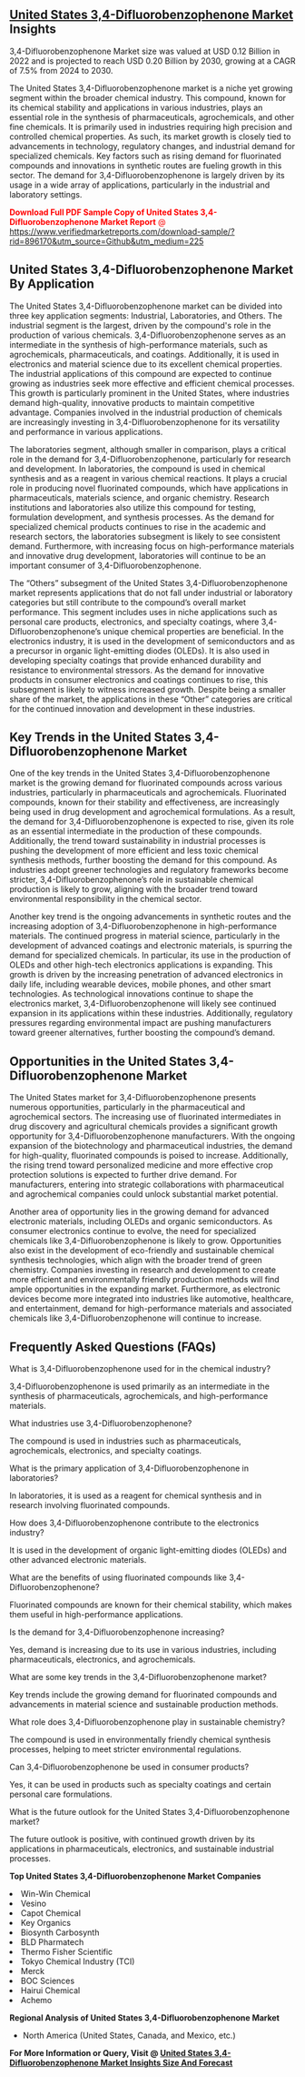 <h2><a href="https://www.verifiedmarketreports.com/download-sample/?rid=896170&amp;utm_source=Github&amp;utm_medium=225" target="_blank">United States 3,4-Difluorobenzophenone Market</a> Insights</h2><p>3,4-Difluorobenzophenone Market size was valued at USD 0.12 Billion in 2022 and is projected to reach USD 0.20 Billion by 2030, growing at a CAGR of 7.5% from 2024 to 2030.</p><p><p>The United States 3,4-Difluorobenzophenone market is a niche yet growing segment within the broader chemical industry. This compound, known for its chemical stability and applications in various industries, plays an essential role in the synthesis of pharmaceuticals, agrochemicals, and other fine chemicals. It is primarily used in industries requiring high precision and controlled chemical properties. As such, its market growth is closely tied to advancements in technology, regulatory changes, and industrial demand for specialized chemicals. Key factors such as rising demand for fluorinated compounds and innovations in synthetic routes are fueling growth in this sector. The demand for 3,4-Difluorobenzophenone is largely driven by its usage in a wide array of applications, particularly in the industrial and laboratory settings. <p><span class=""><span style="color: #ff0000;"><strong>Download Full PDF Sample Copy of United States 3,4-Difluorobenzophenone Market Report</strong> @ </span><a href="https://www.verifiedmarketreports.com/download-sample/?rid=896170&amp;utm_source=Github&amp;utm_medium=225" target="_blank">https://www.verifiedmarketreports.com/download-sample/?rid=896170&amp;utm_source=Github&amp;utm_medium=225</a></span></p></p> <h2>United States 3,4-Difluorobenzophenone Market By Application</h2> <p>The United States 3,4-Difluorobenzophenone market can be divided into three key application segments: Industrial, Laboratories, and Others. The industrial segment is the largest, driven by the compound's role in the production of various chemicals. 3,4-Difluorobenzophenone serves as an intermediate in the synthesis of high-performance materials, such as agrochemicals, pharmaceuticals, and coatings. Additionally, it is used in electronics and material science due to its excellent chemical properties. The industrial applications of this compound are expected to continue growing as industries seek more effective and efficient chemical processes. This growth is particularly prominent in the United States, where industries demand high-quality, innovative products to maintain competitive advantage. Companies involved in the industrial production of chemicals are increasingly investing in 3,4-Difluorobenzophenone for its versatility and performance in various applications. <p>The laboratories segment, although smaller in comparison, plays a critical role in the demand for 3,4-Difluorobenzophenone, particularly for research and development. In laboratories, the compound is used in chemical synthesis and as a reagent in various chemical reactions. It plays a crucial role in producing novel fluorinated compounds, which have applications in pharmaceuticals, materials science, and organic chemistry. Research institutions and laboratories also utilize this compound for testing, formulation development, and synthesis processes. As the demand for specialized chemical products continues to rise in the academic and research sectors, the laboratories subsegment is likely to see consistent demand. Furthermore, with increasing focus on high-performance materials and innovative drug development, laboratories will continue to be an important consumer of 3,4-Difluorobenzophenone. <p>The “Others” subsegment of the United States 3,4-Difluorobenzophenone market represents applications that do not fall under industrial or laboratory categories but still contribute to the compound’s overall market performance. This segment includes uses in niche applications such as personal care products, electronics, and specialty coatings, where 3,4-Difluorobenzophenone’s unique chemical properties are beneficial. In the electronics industry, it is used in the development of semiconductors and as a precursor in organic light-emitting diodes (OLEDs). It is also used in developing specialty coatings that provide enhanced durability and resistance to environmental stressors. As the demand for innovative products in consumer electronics and coatings continues to rise, this subsegment is likely to witness increased growth. Despite being a smaller share of the market, the applications in these “Other” categories are critical for the continued innovation and development in these industries. <h2>Key Trends in the United States 3,4-Difluorobenzophenone Market</h2> <p>One of the key trends in the United States 3,4-Difluorobenzophenone market is the growing demand for fluorinated compounds across various industries, particularly in pharmaceuticals and agrochemicals. Fluorinated compounds, known for their stability and effectiveness, are increasingly being used in drug development and agrochemical formulations. As a result, the demand for 3,4-Difluorobenzophenone is expected to rise, given its role as an essential intermediate in the production of these compounds. Additionally, the trend toward sustainability in industrial processes is pushing the development of more efficient and less toxic chemical synthesis methods, further boosting the demand for this compound. As industries adopt greener technologies and regulatory frameworks become stricter, 3,4-Difluorobenzophenone’s role in sustainable chemical production is likely to grow, aligning with the broader trend toward environmental responsibility in the chemical sector. <p>Another key trend is the ongoing advancements in synthetic routes and the increasing adoption of 3,4-Difluorobenzophenone in high-performance materials. The continued progress in material science, particularly in the development of advanced coatings and electronic materials, is spurring the demand for specialized chemicals. In particular, its use in the production of OLEDs and other high-tech electronics applications is expanding. This growth is driven by the increasing penetration of advanced electronics in daily life, including wearable devices, mobile phones, and other smart technologies. As technological innovations continue to shape the electronics market, 3,4-Difluorobenzophenone will likely see continued expansion in its applications within these industries. Additionally, regulatory pressures regarding environmental impact are pushing manufacturers toward greener alternatives, further boosting the compound’s demand. <h2>Opportunities in the United States 3,4-Difluorobenzophenone Market</h2> <p>The United States market for 3,4-Difluorobenzophenone presents numerous opportunities, particularly in the pharmaceutical and agrochemical sectors. The increasing use of fluorinated intermediates in drug discovery and agricultural chemicals provides a significant growth opportunity for 3,4-Difluorobenzophenone manufacturers. With the ongoing expansion of the biotechnology and pharmaceutical industries, the demand for high-quality, fluorinated compounds is poised to increase. Additionally, the rising trend toward personalized medicine and more effective crop protection solutions is expected to further drive demand. For manufacturers, entering into strategic collaborations with pharmaceutical and agrochemical companies could unlock substantial market potential. <p>Another area of opportunity lies in the growing demand for advanced electronic materials, including OLEDs and organic semiconductors. As consumer electronics continue to evolve, the need for specialized chemicals like 3,4-Difluorobenzophenone is likely to grow. Opportunities also exist in the development of eco-friendly and sustainable chemical synthesis technologies, which align with the broader trend of green chemistry. Companies investing in research and development to create more efficient and environmentally friendly production methods will find ample opportunities in the expanding market. Furthermore, as electronic devices become more integrated into industries like automotive, healthcare, and entertainment, demand for high-performance materials and associated chemicals like 3,4-Difluorobenzophenone will continue to increase. <h2>Frequently Asked Questions (FAQs)</h2> <p>What is 3,4-Difluorobenzophenone used for in the chemical industry?</p> <p>3,4-Difluorobenzophenone is used primarily as an intermediate in the synthesis of pharmaceuticals, agrochemicals, and high-performance materials.</p> <p>What industries use 3,4-Difluorobenzophenone?</p> <p>The compound is used in industries such as pharmaceuticals, agrochemicals, electronics, and specialty coatings.</p> <p>What is the primary application of 3,4-Difluorobenzophenone in laboratories?</p> <p>In laboratories, it is used as a reagent for chemical synthesis and in research involving fluorinated compounds.</p> <p>How does 3,4-Difluorobenzophenone contribute to the electronics industry?</p> <p>It is used in the development of organic light-emitting diodes (OLEDs) and other advanced electronic materials.</p> <p>What are the benefits of using fluorinated compounds like 3,4-Difluorobenzophenone?</p> <p>Fluorinated compounds are known for their chemical stability, which makes them useful in high-performance applications.</p> <p>Is the demand for 3,4-Difluorobenzophenone increasing?</p> <p>Yes, demand is increasing due to its use in various industries, including pharmaceuticals, electronics, and agrochemicals.</p> <p>What are some key trends in the 3,4-Difluorobenzophenone market?</p> <p>Key trends include the growing demand for fluorinated compounds and advancements in material science and sustainable production methods.</p> <p>What role does 3,4-Difluorobenzophenone play in sustainable chemistry?</p> <p>The compound is used in environmentally friendly chemical synthesis processes, helping to meet stricter environmental regulations.</p> <p>Can 3,4-Difluorobenzophenone be used in consumer products?</p> <p>Yes, it can be used in products such as specialty coatings and certain personal care formulations.</p> <p>What is the future outlook for the United States 3,4-Difluorobenzophenone market?</p> <p>The future outlook is positive, with continued growth driven by its applications in pharmaceuticals, electronics, and sustainable industrial processes.</p> </p><p><strong>Top United States 3,4-Difluorobenzophenone Market Companies</strong></p><div data-test-id=""><p><li>Win-Win Chemical</li><li> Vesino</li><li> Capot Chemical</li><li> Key Organics</li><li> Biosynth Carbosynth</li><li> BLD Pharmatech</li><li> Thermo Fisher Scientific</li><li> Tokyo Chemical Industry (TCI)</li><li> Merck</li><li> BOC Sciences</li><li> Hairui Chemical</li><li> Achemo</li></p><div><strong>Regional Analysis of&nbsp;United States 3,4-Difluorobenzophenone Market</strong></div><ul><li dir="ltr"><p dir="ltr">North America&nbsp;(United States, Canada, and Mexico, etc.)</p></li></ul><p><strong>For More Information or Query, Visit @&nbsp;</strong><strong><a href="https://www.verifiedmarketreports.com/product/3-4-difluorobenzophenone-market/?utm_source=Github&amp;utm_medium=225" target="_blank">United States 3,4-Difluorobenzophenone Market Insights Size And Forecast</a></strong></p></div>
